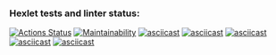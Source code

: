 ### Hexlet tests and linter status:
[![Actions Status](https://github.com/Flex224/python-project-49/actions/workflows/hexlet-check.yml/badge.svg)](https://github.com/Flex224/python-project-49/actions)
[![Maintainability](https://api.codeclimate.com/v1/badges/2dca4dc00118f26e8fc0/maintainability)](https://codeclimate.com/github/Flex224/python-project-49/maintainability)
[![asciicast](https://asciinema.org/a/uL4NUW72iSSEdis7Xf4sPVR5u.svg)](https://asciinema.org/a/uL4NUW72iSSEdis7Xf4sPVR5u)
[![asciicast](https://asciinema.org/a/cpfxYCPXoLVadezpNfgl42xtL.svg)](https://asciinema.org/a/cpfxYCPXoLVadezpNfgl42xtL)
[![asciicast](https://asciinema.org/a/pa3DNFGzijieCy1pxPgM7dim5.svg)](https://asciinema.org/a/pa3DNFGzijieCy1pxPgM7dim5)
[![asciicast](https://asciinema.org/a/2OUguv9bwK9S1ydhGK2khycVB.svg)](https://asciinema.org/a/2OUguv9bwK9S1ydhGK2khycVB)
[![asciicast](https://asciinema.org/a/Ye1B2RkGZW15l2Bad61VWbpE3.svg)](https://asciinema.org/a/Ye1B2RkGZW15l2Bad61VWbpE3)